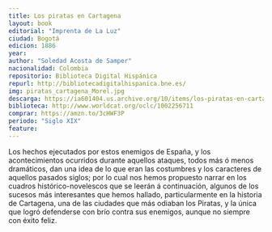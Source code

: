 ```yaml
---
title: Los piratas en Cartagena
layout: book
editorial: "Imprenta de La Luz"
ciudad: Bogotá
edicion: 1886
year: 
author: "Soledad Acosta de Samper"
nacionalidad: Colombia
repositorio: Biblioteca Digital Hispánica
repurl: http://bibliotecadigitalhispanica.bne.es/
img: piratas_cartagena_Morel.jpg
descarga: https://ia601404.us.archive.org/10/items/los-piratas-en-cartagena/Los%20piratas%20en%20Cartagena.pdf
biblioteca: http://www.worldcat.org/oclc/1002256711
comprar: https://amzn.to/3cHWF3P
periodo: "Siglo XIX"
feature: 
---
```

 

Los hechos ejecutados por estos enemigos de España, y los acontecimientos ocurridos durante aquellos ataques, todos más ó menos dramáticos, dan una idea de lo que eran las costumbres y los caracteres de aquellos pasados siglos; por lo cual nos hemos propuesto narrar en los cuadros histórico-novelescos que se leerán á continuación, algunos de los sucesos más interesantes que hemos hallado,  particularmente en la historia de Cartagena, una de las ciudades que más odiaban los Piratas, y la única que logró defenderse con brío contra sus enemigos, aunque no siempre con éxito feliz. 
